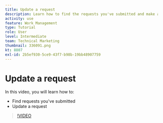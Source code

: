 ```yaml
---
title: Update a request
description: Learn how to find the requests you've submitted and make an update on those requests in [!DNL  Workfront].
activity: use
feature: Work Management
type: Tutorial
role: User
level: Intermediate
team: Technical Marketing
thumbnail: 336091.png
kt: 8807
exl-id: 2b5ef930-5ce9-43f7-b98b-19bb48907759
---
```

# Update a request

In this video, you will learn how to:

* Find requests you've submitted
* Update a request

>[!VIDEO](https://video.tv.adobe.com/v/336091/?quality=12)
